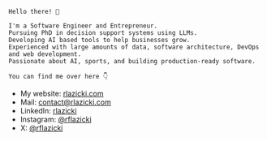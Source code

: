     Hello there! 👋
    
    I'm a Software Engineer and Entrepreneur.
    Pursuing PhD in decision support systems using LLMs.
    Developing AI based tools to help businesses grow.
    Experienced with large amounts of data, software architecture, DevOps and web development.
    Passionate about AI, sports, and building production-ready software.

    You can find me over here 👇
</div>
<div>
  <ul>
    <li>My website: <a href="https://www.rlazicki.com/">rlazicki.com</a></li>
    <li>Mail: <a href="mailto:contact@rlazicki.com">contact@rlazicki.com</a></li>
    <li>LinkedIn: <a href="https://www.linkedin.com/in/rlazicki/">rlazicki</a></li>
    <li>Instagram: <a href="https://www.instagram.com/rflazicki">@rflazicki</a></li>
    <li>X: <a href="https://x.com/rflazicki">@rflazicki</a></li>
  </ul>
</div>
